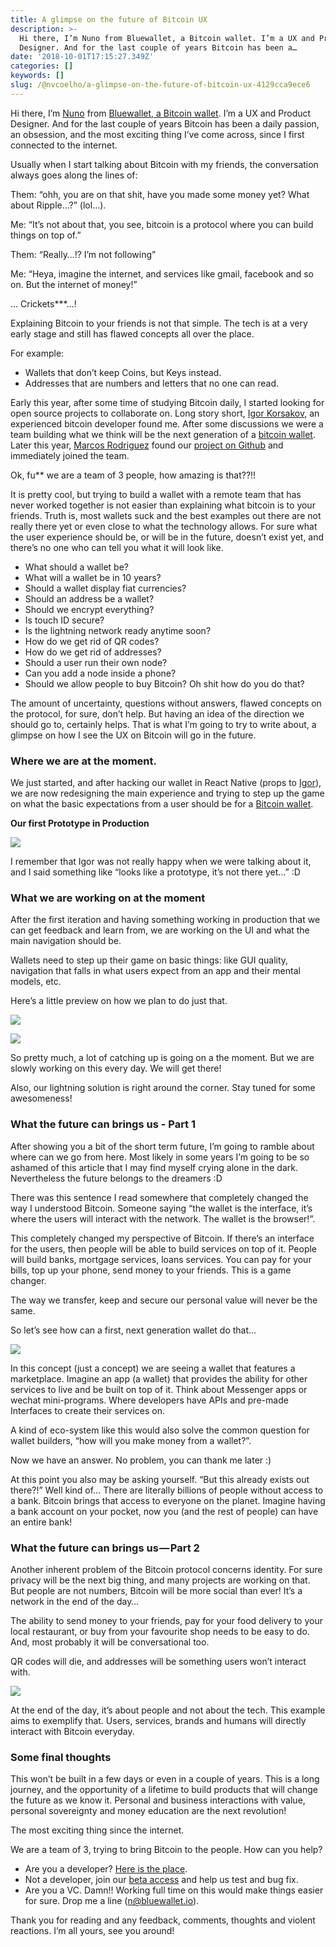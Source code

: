```yaml
---
title: A glimpse on the future of Bitcoin UX
description: >-
  Hi there, I’m Nuno from Bluewallet, a Bitcoin wallet. I’m a UX and Product
  Designer. And for the last couple of years Bitcoin has been a…
date: '2018-10-01T17:15:27.349Z'
categories: []
keywords: []
slug: /@nvcoelho/a-glimpse-on-the-future-of-bitcoin-ux-4129cca9ece6
---
```


Hi there, I’m [Nuno](https://twitter.com/nvcoelho) from [Bluewallet, a Bitcoin wallet](https://bluewallet.io). I’m a UX and Product Designer. And for the last couple of years Bitcoin has been a daily passion, an obsession, and the most exciting thing I’ve come across, since I first connected to the internet.

Usually when I start talking about Bitcoin with my friends, the conversation always goes along the lines of:

Them: “ohh, you are on that shit, have you made some money yet? What about Ripple…?” (lol…).

Me: “It’s not about that, you see, bitcoin is a protocol where you can build things on top of.”

Them: “Really…!? I’m not following”

Me: “Heya, imagine the internet, and services like gmail, facebook and so on. But the internet of money!”

… Crickets\*\*\*…!

Explaining Bitcoin to your friends is not that simple. The tech is at a very early stage and still has flawed concepts all over the place.

For example:

*   Wallets that don’t keep Coins, but Keys instead.
*   Addresses that are numbers and letters that no one can read.

Early this year, after some time of studying Bitcoin daily, I started looking for open source projects to collaborate on. Long story short, [Igor Korsakov](https://twitter.com/overtorment), an experienced bitcoin developer found me. After some discussions we were a team building what we think will be the next generation of a [bitcoin wallet](https://itunes.apple.com/us/app/bluewallet-bitcoin-wallet/id1376878040?l=ru&ls=1&mt=8). Later this year, [Marcos Rodriguez](https://github.com/marcosrdz) found our [project on Github](https://github.com/BlueWallet/BlueWallet) and immediately joined the team.

Ok, fu\*\* we are a team of 3 people, how amazing is that??!!

It is pretty cool, but trying to build a wallet with a remote team that has never worked together is not easier than explaining what bitcoin is to your friends. Truth is, most wallets suck and the best examples out there are not really there yet or even close to what the technology allows. For sure what the user experience should be, or will be in the future, doesn’t exist yet, and there’s no one who can tell you what it will look like.

*   What should a wallet be?
*   What will a wallet be in 10 years?
*   Should a wallet display fiat currencies?
*   Should an address be a wallet?
*   Should we encrypt everything?
*   Is touch ID secure?
*   Is the lightning network ready anytime soon?
*   How do we get rid of QR codes?
*   How do we get rid of addresses?
*   Should a user run their own node?
*   Can you add a node inside a phone?
*   Should we allow people to buy Bitcoin? Oh shit how do you do that?

The amount of uncertainty, questions without answers, flawed concepts on the protocol, for sure, don’t help. But having an idea of the direction we should go to, certainly helps. That is what I’m going to try to write about, a glimpse on how I see the UX on Bitcoin will go in the future.

### Where we are at the moment.

We just started, and after hacking our wallet in React Native (props to [Igor](https://twitter.com/overtorment)), we are now redesigning the main experience and trying to step up the game on what the basic expectations from a user should be for a [Bitcoin wallet](https://bluewallet.io/).

**Our first Prototype in Production**

![](/_posts/img/1__BkxRuZqPs__H8fq1U5WYT__Q.png)

I remember that Igor was not really happy when we were talking about it, and I said something like “looks like a prototype, it’s not there yet…” :D

### What we are working on at the moment

After the first iteration and having something working in production that we can get feedback and learn from, we are working on the UI and what the main navigation should be.

Wallets need to step up their game on basic things: like GUI quality, navigation that falls in what users expect from an app and their mental models, etc.

Here’s a little preview on how we plan to do just that.

![](/_posts/img/1__Ce1O88UQUi7LeudYMnn2SA.gif)

![](/_posts/img/1__xSS3BEad9Wx9BpmVoe2W4A.png)

So pretty much, a lot of catching up is going on a the moment. But we are slowly working on this every day. We will get there!

Also, our lightning solution is right around the corner. Stay tuned for some awesomeness!

### What the future can brings us - Part 1

After showing you a bit of the short term future, I’m going to ramble about where can we go from here. Most likely in some years I’m going to be so ashamed of this article that I may find myself crying alone in the dark. Nevertheless the future belongs to the dreamers :D

There was this sentence I read somewhere that completely changed the way I understood Bitcoin. Someone saying “the wallet is the interface, it’s where the users will interact with the network. The wallet is the browser!”.

This completely changed my perspective of Bitcoin. If there’s an interface for the users, then people will be able to build services on top of it. People will build banks, mortgage services, loans services. You can pay for your bills, top up your phone, send money to your friends. This is a game changer.

The way we transfer, keep and secure our personal value will never be the same.

So let’s see how can a first, next generation wallet do that…

![](/_posts/img/1__QuLtnA__EGWJTNAJ__Nsk__7A.gif)

In this concept (just a concept) we are seeing a wallet that features a marketplace. Imagine an app (a wallet) that provides the ability for other services to live and be built on top of it. Think about Messenger apps or wechat mini-programs. Where developers have APIs and pre-made Interfaces to create their services on.

A kind of eco-system like this would also solve the common question for wallet builders, “how will you make money from a wallet?”.

Now we have an answer. No problem, you can thank me later :)

At this point you also may be asking yourself. “But this already exists out there?!” Well kind of… There are literally billions of people without access to a bank. Bitcoin brings that access to everyone on the planet. Imagine having a bank account on your pocket, now you (and the rest of people) can have an entire bank!

### What the future can brings us — Part 2

Another inherent problem of the Bitcoin protocol concerns identity. For sure privacy will be the next big thing, and many projects are working on that. But people are not numbers, Bitcoin will be more social than ever! It’s a network in the end of the day…

The ability to send money to your friends, pay for your food delivery to your local restaurant, or buy from your favourite shop needs to be easy to do. And, most probably it will be conversational too.

QR codes will die, and addresses will be something users won’t interact with.

![](/_posts/img/1__jhzjE2eK1sS8lEDutaQKgw.gif)

At the end of the day, it’s about people and not about the tech. This example aims to exemplify that. Users, services, brands and humans will directly interact with Bitcoin everyday.

### Some final thoughts

This won’t be built in a few days or even in a couple of years. This is a long journey, and the opportunity of a lifetime to build products that will change the future as we know it. Personal and business interactions with value, personal sovereignty and money education are the next revolution!

The most exciting thing since the internet.

We are a team of 3, trying to bring Bitcoin to the people. How can you help?

*   Are you a developer? [Here is the place](https://github.com/BlueWallet/BlueWallet).
*   Not a developer, join our [beta access](https://testflight.apple.com/join/8KtgcwC6) and help us test and bug fix.
*   Are you a VC. Damn!! Working full time on this would make things easier for sure. Drop me a line (n@bluewallet.io).

Thank you for reading and any feedback, comments, thoughts and violent reactions. I’m all yours, see you around!